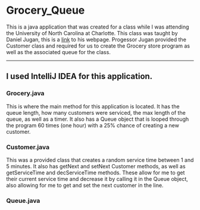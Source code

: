 # Grocery_Queue
This is a java application that was created for a class while I was attending the University of North Carolina at Charlotte. This class was taught by Daniel Jugan, this is a [link](https://webpages.charlotte.edu/djugan/) to his webpage. Progessor Jugan provided the Customer class and required for us to create the Grocery store program as well as the associated queue for the class.
___
## I used IntelliJ IDEA for this application.
### Grocery.java
This is where the main method for this application is located. It has the queue length, how many customers were serviced, the max length of the queue, as well as a timer. It also has a Queue object that is looped through the program 60 times (one hour) with a 25% chance of creating a new customer.
### Customer.java
This was a provided class that creates a random service time between 1 and 5 minutes. It also has getNext and setNext Customer methods, as well as getServiceTime and decServiceTime methods. These allow for me to get their current service time and decrease it by calling it in the Queue object, also allowing for me to get and set the next customer in the line.
### Queue.java
